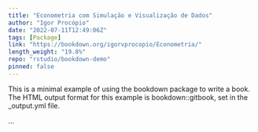 ```yaml
---
title: "Econometria com Simulação e Visualização de Dados"
author: "Igor Procópio"
date: "2022-07-11T12:49:06Z"
tags: [Package]
link: "https://bookdown.org/igorvprocopio/Econometria/"
length_weight: "19.8%"
repo: "rstudio/bookdown-demo"
pinned: false
---
```


<p>This is a minimal example of using the bookdown package to write a book. The HTML output format for this example is bookdown::gitbook, set in the _output.yml file.</p> ...
